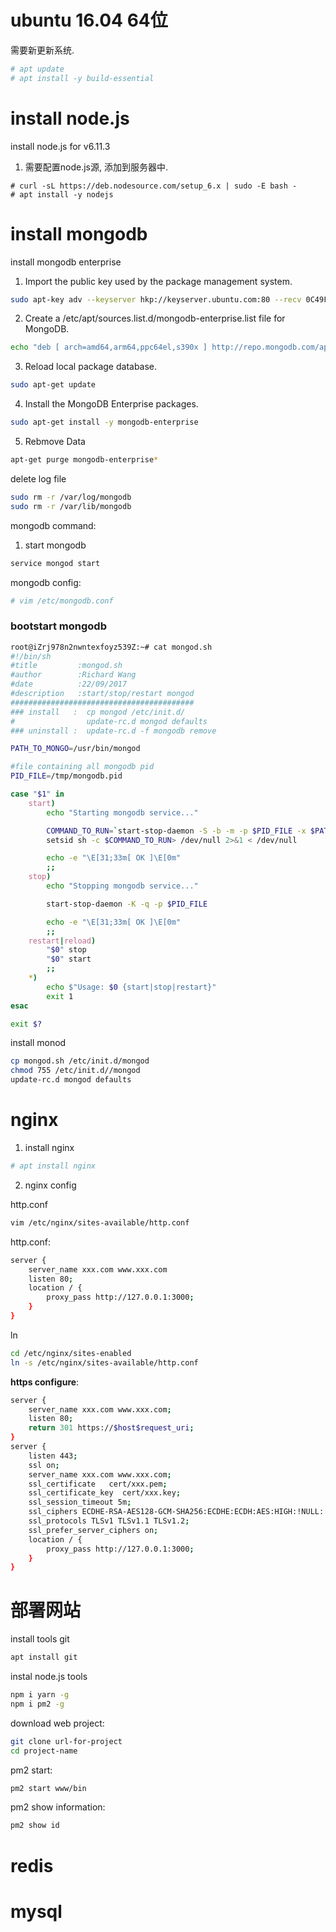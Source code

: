 
# ubuntu 16.04 64位
需要新更新系统.
```sh
# apt update
# apt install -y build-essential
```


# install node.js 
install node.js for v6.11.3

1. 需要配置node.js源, 添加到服务器中.
```ssh
# curl -sL https://deb.nodesource.com/setup_6.x | sudo -E bash - 
# apt install -y nodejs
```

# install mongodb

install mongodb enterprise

1. Import the public key used by the package management system.
```sh
sudo apt-key adv --keyserver hkp://keyserver.ubuntu.com:80 --recv 0C49F3730359A14518585931BC711F9BA15703C6
```

2. Create a /etc/apt/sources.list.d/mongodb-enterprise.list file for MongoDB.
```sh
echo "deb [ arch=amd64,arm64,ppc64el,s390x ] http://repo.mongodb.com/apt/ubuntu xenial/mongodb-enterprise/3.4 multiverse" | sudo tee /etc/apt/sources.list.d/mongodb-enterprise.list
```
3. Reload local package database.
```sh
sudo apt-get update
```

4. Install the MongoDB Enterprise packages.
```sh
sudo apt-get install -y mongodb-enterprise
```

5. Rebmove Data
```sh
apt-get purge mongodb-enterprise*
```
delete log file

```sh
sudo rm -r /var/log/mongodb
sudo rm -r /var/lib/mongodb
```


mongodb command:
1. start mongodb
```sh
service mongod start
```

mongodb config:
```sh
# vim /etc/mongodb.conf
```

### bootstart mongodb

```sh
root@iZrj978n2nwntexfoyz539Z:~# cat mongod.sh
#!/bin/sh
#title         :mongod.sh
#author        :Richard Wang
#date          :22/09/2017
#description   :start/stop/restart mongod
#########################################
### install   :  cp mongod /etc/init.d/
#                update-rc.d mongod defaults
### uninstall :  update-rc.d -f mongodb remove

PATH_TO_MONGO=/usr/bin/mongod

#file containing all mongodb pid
PID_FILE=/tmp/mongodb.pid

case "$1" in
	start)
		echo "Starting mongodb service..."

		COMMAND_TO_RUN=`start-stop-daemon -S -b -m -p $PID_FILE -x $PATH_TO_MONGO& :`
		setsid sh -c $COMMAND_TO_RUN> /dev/null 2>&1 < /dev/null

		echo -e "\E[31;33m[ OK ]\E[0m"
		;;
	stop)
		echo "Stopping mongodb service..."

		start-stop-daemon -K -q -p $PID_FILE

		echo -e "\E[31;33m[ OK ]\E[0m"
		;;
	restart|reload)
		"$0" stop
		"$0" start
		;;
	*)
		echo $"Usage: $0 {start|stop|restart}"
		exit 1
esac

exit $?
```
install monod
```sh
cp mongod.sh /etc/init.d/mongod
chmod 755 /etc/init.d//mongod
update-rc.d mongod defaults
```

# nginx

1. install nginx
```sh
# apt install nginx
```

2. nginx config

http.conf 
```sh
vim /etc/nginx/sites-available/http.conf
```
http.conf:
```sh
server {
	server_name xxx.com www.xxx.com
	listen 80;
	location / {
		proxy_pass http://127.0.0.1:3000;
	}
}
```

ln
```sh
cd /etc/nginx/sites-enabled
ln -s /etc/nginx/sites-available/http.conf
```

**https configure**:
```sh
server {
	server_name xxx.com www.xxx.com;
	listen 80;
	return 301 https://$host$request_uri;
}
server {
	listen 443;
	ssl on;
	server_name xxx.com www.xxx.com;
	ssl_certificate   cert/xxx.pem;
	ssl_certificate_key  cert/xxx.key;
	ssl_session_timeout 5m;
	ssl_ciphers ECDHE-RSA-AES128-GCM-SHA256:ECDHE:ECDH:AES:HIGH:!NULL:!aNULL:!MD5:!ADH:!RC4;
	ssl_protocols TLSv1 TLSv1.1 TLSv1.2;
	ssl_prefer_server_ciphers on;
	location / {
		proxy_pass http://127.0.0.1:3000;
	}
}
```


# 部署网站

install tools git

```sh
apt install git
```

instal node.js tools

```sh
npm i yarn -g
npm i pm2 -g 
```


download web project:

```sh
git clone url-for-project
cd project-name
```

pm2 start:

```sh
pm2 start www/bin
```

pm2 show information:

```sh
pm2 show id
```




# redis

# mysql

